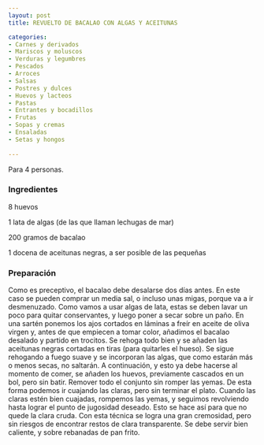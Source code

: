 ```yaml
---
layout: post
title: REVUELTO DE BACALAO CON ALGAS Y ACEITUNAS

categories:
- Carnes y derivados
- Mariscos y moluscos
- Verduras y legumbres
- Pescados
- Arroces
- Salsas
- Postres y dulces
- Huevos y lacteos
- Pastas
- Entrantes y bocadillos
- Frutas
- Sopas y cremas
- Ensaladas
- Setas y hongos
 
---
```

Para 4 personas.

<h3>Ingredientes</h3>
8 huevos

1 lata de algas (de las que llaman lechugas de mar)

200 gramos de bacalao

1 docena de aceitunas negras, a ser posible de las pequeñas

<h3>Preparación</h3>
Como es preceptivo, el bacalao debe desalarse dos días antes. En este caso se pueden comprar un media sal, o incluso unas migas, porque va a ir desmenuzado. Como vamos a usar algas de lata, estas se deben lavar un poco para quitar conservantes, y luego poner a secar sobre un paño. En una sartén ponemos los ajos cortados en láminas a freír en aceite de oliva virgen y, antes de que empiecen a tomar color, añadimos el bacalao desalado y partido en trocitos. Se rehoga todo bien y se añaden las aceitunas negras cortadas en tiras (para quitarles el hueso). Se sigue rehogando a fuego suave y se incorporan las algas, que como estarán más o menos secas, no saltarán. A continuación, y esto ya debe hacerse al momento de comer, se añaden los huevos, previamente cascados en un bol, pero sin batir. Remover todo el conjunto sin romper las yemas. De esta forma podemos ir cuajando las claras, pero sin terminar el plato. Cuando las claras estén bien cuajadas, rompemos las yemas, y seguimos revolviendo hasta lograr el punto de jugosidad deseado. Esto se hace así para que no quede la clara cruda. Con esta técnica se logra una gran cremosidad, pero sin riesgos de encontrar restos de clara transparente. Se debe servir bien caliente, y sobre rebanadas de pan frito.

